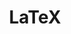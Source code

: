 ---
layout: toctree
title: LaTeX
permalink: /blog/coding/md/
parent: /blog/coding/

enumerate_grand_children: true
---